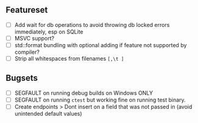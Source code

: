 ## Featureset
- [ ] Add wait for db operations to avoid throwing db locked errors immediately, esp on SQLite
- [ ] MSVC support?
- [ ] std::format bundling with optional adding if feature not supported by compiler?
- [ ] Strip all whitespaces from filenames `[,\t ]`

## Bugsets
- [ ] SEGFAULT on running debug builds on Windows ONLY
- [ ] SEGFAULT on running `ctest` but working fine on running test binary.
- [ ] Create endpoints > Dont insert on a field that was not passed in (avoid unintended default values)